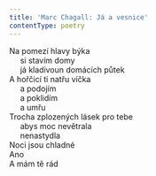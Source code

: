 ```yaml
---
title: 'Marc Chagall: Já a vesnice'
contentType: poetry
---
```


<section>

Na pomezí hlavy býka  
     si stavím domy  
     já kladivoun domácích půtek  
A hořčicí ti natřu víčka  
     a podojím  
     a poklidím  
     a umřu  
Trocha zplozených lásek pro tebe  
     abys moc nevětrala  
     nenastydla  
Noci jsou chladné  
Ano  
A mám tě rád

</section>
